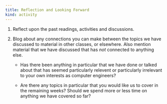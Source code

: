 ```yaml
---
title: Reflection and Looking Forward
kind: activity
---
```


1. Reflect upon the past readings, activities and discussions.

2. Blog about any connections you can make between the topics we have
   discussed to material in other classes, or elsewhere. Also mention
   material that we have discussed that has *not* connected to
   anything else.

   - Has there been anything in particular that we have done or talked
   about that has seemed particularly relevent or particularly
   irrelevant to your own interests as computer engineers?

   - Are there any topics in particular that you would like us to
   cover in the remaining weeks? Should we spend more or less time on
   anything we have covered so far?
